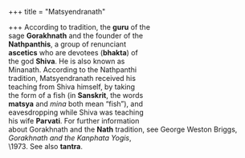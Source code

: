+++
title = "Matsyendranath"

+++
According to tradition, the **guru** of the  
sage **Gorakhnath** and the founder of the  
**Nathpanthis**, a group of renunciant  
**ascetics** who are devotees (**bhakta**) of  
the god **Shiva**. He is also known as  
Minanath. According to the Nathpanthi  
tradition, Matsyendranath received his  
teaching from Shiva himself, by taking  
the form of a fish (in **Sanskrit**, the words  
**matsya** and *mina* both mean “fish”), and  
eavesdropping while Shiva was teaching  
his wife **Parvati**. For further information  
about Gorakhnath and the **Nath** tradition, see George Weston Briggs,  
*Gorakhnath and the Kanphata Yogis*,  
\1973. See also **tantra**.